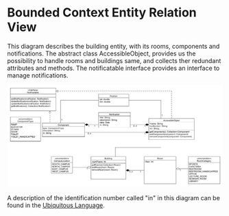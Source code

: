 # Bounded Context Entity Relation View

This diagram describes the building entity, with its rooms, components and notifications. The abstract class AccessibleObject, provides us the possibility to handle rooms and buildings same, and collects ther redundant attributes and methods. The notificatable interface provides an interface to manage notifications.

![Entity Relation View](../figures/building_entity_2.0.png)

A description of the identification number called "in" in this diagram can be found in the [Ubiquitous Language](https://git.scc.kit.edu/-/ide/project/cm-tm/cm-team/3.projectwork/pse/docsc/tree/english-translation/-/pages/ubiquitous_language.md/).
 
